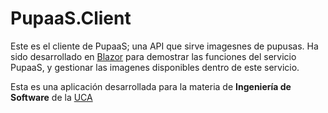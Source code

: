 # PupaaS.Client

Este es el cliente de PupaaS; una API que sirve imagesnes de pupusas. Ha sido desarrollado en [Blazor](https://dotnet.microsoft.com/en-us/apps/aspnet/web-apps/blazor) para demostrar las funciones del servicio PupaaS, y gestionar las imagenes disponibles dentro de este servicio.

Esta es una aplicación desarrollada para la materia de **Ingeniería de Software** de la [UCA](https://uca.edu.sv)